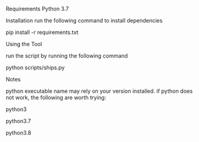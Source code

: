 Requirements
Python 3.7

Installation
run the following command to install dependencies

pip install -r requirements.txt

Using the Tool

run the script by running the following command

python scripts/ships.py


Notes

python executable name may rely on your version installed.
if python does not work, the following are worth trying:

python3

python3.7

python3.8
